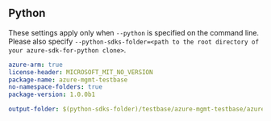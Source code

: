 ## Python

These settings apply only when `--python` is specified on the command line.
Please also specify `--python-sdks-folder=<path to the root directory of your azure-sdk-for-python clone>`.

``` yaml $(python)
azure-arm: true
license-header: MICROSOFT_MIT_NO_VERSION
package-name: azure-mgmt-testbase
no-namespace-folders: true
package-version: 1.0.0b1
```

``` yaml $(python)
output-folder: $(python-sdks-folder)/testbase/azure-mgmt-testbase/azure/mgmt/testbase
```

